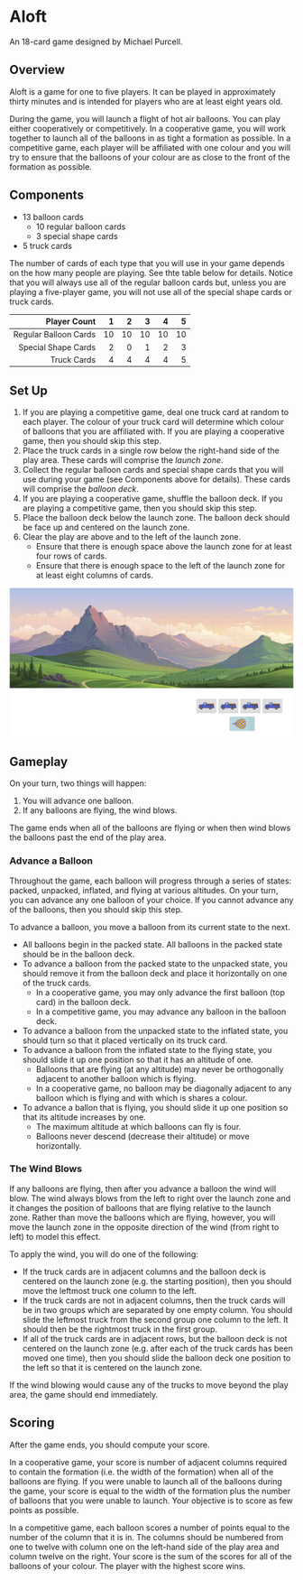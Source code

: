# Aloft
An 18-card game designed by Michael Purcell.

## Overview
Aloft is a game for one to five players. It can be played in approximately thirty minutes and is intended for players who are at least eight years old.

During the game, you will launch a flight of hot air balloons. You can play either cooperatively or competitively. In a cooperative game, you will work together to launch all of the balloons in as tight a formation as possible. In a competitive game, each player will be affiliated with one colour and you will try to ensure that the balloons of your colour are as close to the front of the formation as possible.

## Components
  - 13 balloon cards
     - 10 regular balloon cards
     - 3 special shape cards
  - 5 truck cards

The number of cards of each type that you will use in your game depends on the how many people are playing. See thte table below for details. Notice that you will always use all of the regular balloon cards but, unless you are playing a five-player game, you will not use all of the special shape cards or truck cards.

| Player Count | 1 | 2 | 3 | 4| 5 |
| ----------: | ---: | ---: | ---: | ---: | ---: |
| Regular Balloon Cards | 10 | 10 | 10 | 10 | 10
| Special Shape Cards | 2 | 0 | 1 | 2 | 3 |
| Truck Cards | 4 | 4 | 4 | 4 | 5 |


## Set Up
  1. If you are playing a competitive game, deal one truck card at random to each player. The colour of your truck card will determine which colour of balloons that you are affiliated with. If you are playing a cooperative game, then you should skip this step.
  2.  Place the truck cards in a single row below the right-hand side of the play area. These cards will comprise the _launch zone_.
  3.  Collect the regular balloon cards and special shape cards that you will use during your game (see Components above for details). These cards will comprise the _balloon deck_.
  4.  If you are playing a cooperative game, shuffle the balloon deck. If you are playing a competitive game, then you should skip this step. 
  5.  Place the balloon deck below the launch zone. The balloon deck should be face up and centered on the launch zone.
  6. Clear the play are above and to the left of the launch zone.
     - Ensure that there is enough space above the launch zone for at least four rows of cards.
     - Ensure that there is enough space to the left of the launch zone for at least eight columns of cards.  

![Set up for a four-player game.](set_up_diagram.png)

## Gameplay
On your turn, two things will happen:
  1. You will advance one balloon.
  2. If any balloons are flying, the wind blows.

The game ends when all of the balloons are flying or when then wind blows the balloons past the end of the play area. 

### Advance a Balloon
Throughout the game, each balloon will progress through a series of states: packed, unpacked, inflated, and flying at various altitudes. On your turn, you can advance any one balloon of your choice. If you cannot advance any of the balloons, then you should skip this step.

To advance a balloon, you move a balloon from its current state to the next. 
  - All balloons begin in the packed state. All balloons in the packed state should be in the balloon deck.
  - To advance a balloon from the packed state to the unpacked state, you should remove it from the balloon deck and place it horizontally on one of the truck cards.
     - In a cooperative game, you may only advance the first balloon (top card) in the balloon deck.
     - In a competitive game, you may advance any balloon in the balloon deck.
- To advance a balloon from the unpacked state to the inflated state, you should turn so that it placed vertically on its truck card.
- To advance a balloon from the inflated state to the flying state, you should slide it up one position so that it has an altitude of one.
   - Balloons that are flying (at any altitude) may never be orthogonally adjacent to another balloon which is flying.
   - In a cooperative game, no balloon may be diagonally adjacent to any balloon which is flying and with which is shares a colour. 
- To advance a ballon that is flying, you should slide it up one position so that its altitude increases by one.
   - The maximum altitude at which balloons can fly is four.
   - Balloons never descend (decrease their altitude) or move horizontally. 

### The Wind Blows
If any balloons are flying, then after you advance a balloon the wind will blow. The wind always blows from the left to right over the launch zone and it changes the position of balloons that are flying relative to the launch zone. Rather than move the balloons which are flying, however, you will move the launch zone in the opposite direction of the wind (from right to left) to model this effect.

To apply the wind, you will do one of the following:
  - If the truck cards are in adjacent columns and the balloon deck is centered on the launch zone (e.g. the starting position), then you should move the leftmost truck one column to the left.
  - If the truck cards are not in adjacent columns, then the truck cards will be in two groups which are separated by one empty column. You should slide the leftmost truck from the second group one column to the left. It should then be the rightmost truck in the first group.
  - If all of the truck cards are in adjacent rows, but the balloon deck is not centered on the launch zone (e.g. after each of the truck cards has been moved one time), then you should slide the balloon deck one position to the left so that it is centered on the launch zone.

If the wind blowing would cause any of the trucks to move beyond the play area, the game should end immediately.

## Scoring
After the game ends, you should compute your score.

In a cooperative game, your score is number of adjacent columns required to contain the formation (i.e. the width of the formation) when all of the balloons are flying. If you were unable to launch all of the balloons during the game, your score is equal to the width of the formation plus the number of balloons that you were unable to launch. Your objective is to score as few points as possible.

In a competitive game, each balloon scores a number of points equal to the number of the column that it is in. The columns should be numbered from one to twelve with column one on the left-hand side of the play area and column twelve on the right. Your score is the sum of the scores for all of the balloons of your colour. The player with the highest score wins.

